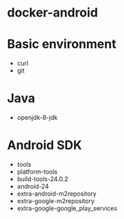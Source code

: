 # docker-android

# Basic environment
- curl
- git

# Java
- openjdk-8-jdk

# Android SDK

- tools
- platform-tools
- build-tools-24.0.2
- android-24
- extra-android-m2repository
- extra-google-m2repository
- extra-google-google_play_services
